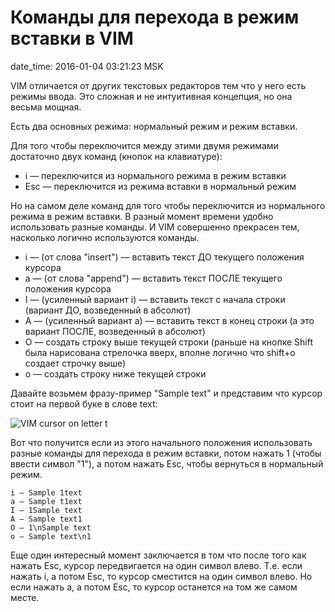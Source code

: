 # Команды для перехода в режим вставки в VIM

date_time: 2016-01-04 03:21:23 MSK

VIM отличается от других текстовых редакторов тем что у него есть режимы
ввода. Это сложная и не интуитивная концепция, но она весьма мощная.

Есть два основных режима: нормальный режим и режим вставки.

Для того чтобы переключится между этими двумя режимами достаточно двух
команд (кнопок на клавиатуре):

 * i — переключится из нормального режима в режим вставки
 * Esc — переключится из режима вставки в нормальный режим

Но на самом деле команд для того чтобы переключится из нормального режима в
режим вставки. В разный момент времени удобно использовать разные команды.
И VIM совершенно прекрасен тем, насколько логично используются команды.

 * i — (от слова "insert") — вставить текст ДО текущего положения курсора
 * a — (от слова "append") — вставить текст ПОСЛЕ текущего положения курсора
 * I — (усиленный вариант i) — вставить текст с начала строки (вариант ДО,
   возведенный в абсолют)
 * A — (усиленный вариант a) — вставить текст в конец строки (а это вариант
   ПОСЛЕ, возведенный в абсолют)
 * O — создать строку выше текущей строки (раньше на кнопке Shift была
   нарисована стрелочка вверх, вполне логично что shift+o создает строчку
   выше)
 * o — создать строку ниже текущей строки

Давайте возьмем фразу-пример "Sample text" и представим что курсор стоит на
первой буке в слове text:

![VIM cursor on letter t](https://upload.bessarabov.ru/bessarabov/9CQ0ALx5MPsvt8ckgdB80WfSum8.png)

Вот что получится если из этого начального положения использовать разные
команды для перехода в режим вставки, потом нажать 1 (чтобы ввести символ
"1"), а потом нажать Esc, чтобы вернуться в нормальный режим.

    i — Sample 1text
    a — Sample t1ext
    I — 1Sample text
    A — Sample text1
    O — 1\nSample text
    o — Sample text\n1

Еще один интересный момент заключается в том что после того как нажать Esc,
курсор передвигается на один символ влево. Т.е. если нажать i, а потом Esc,
то курсор сместится на один символ влево. Но если нажать a, а потом Esc,
то курсор останется на том же самом месте.
